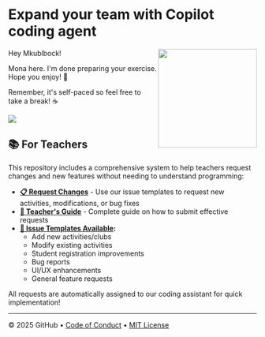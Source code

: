 # Expand your team with Copilot coding agent

<img src="https://octodex.github.com/images/Professortocat_v2.png" align="right" height="200px" />

Hey Mkublbock!

Mona here. I'm done preparing your exercise. Hope you enjoy! 💚

Remember, it's self-paced so feel free to take a break! ☕️

[![](https://img.shields.io/badge/Go%20to%20Exercise-%E2%86%92-1f883d?style=for-the-badge&logo=github&labelColor=197935)](https://github.com/Mkublbock/skills-expand-your-team-with-copilot/issues/1)

## 📚 For Teachers

This repository includes a comprehensive system to help teachers request changes and new features without needing to understand programming:

- **[📋 Request Changes](../../issues/new/choose)** - Use our issue templates to request new activities, modifications, or bug fixes
- **[📖 Teacher's Guide](docs/teacher-request-guide.md)** - Complete guide on how to submit effective requests
- **[🎯 Issue Templates Available](../../issues/new/choose):**
  - Add new activities/clubs
  - Modify existing activities  
  - Student registration improvements
  - Bug reports
  - UI/UX enhancements
  - General feature requests

All requests are automatically assigned to our coding assistant for quick implementation!

---

&copy; 2025 GitHub &bull; [Code of Conduct](https://www.contributor-covenant.org/version/2/1/code_of_conduct/code_of_conduct.md) &bull; [MIT License](https://gh.io/mit)

